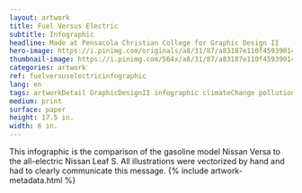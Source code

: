 ```yaml
---
layout: artwork
title: Fuel Versus Electric
subtitle: Infographic
headline: Made at Pensacola Christian College for Graphic Design II
hero-image: https://i.pinimg.com/originals/a8/31/87/a83187e110f45939014be7550dad2de7.png
thumbnail-image: https://i.pinimg.com/564x/a8/31/87/a83187e110f45939014be7550dad2de7.jpg
categories: artwork
ref: fuelversuselectricinfographic
lang: en
tags: artworkDetail GraphicDesignII infographic climateChange pollution electric electricity debate
medium: print
surface: paper
height: 17.5 in.
width: 6 in.
---
```

This infographic is the comparison of the gasoline model Nissan Versa to the all-electric Nissan Leaf S. All illustrations were vectorized by hand and had to clearly communicate this message.
{% include artwork-metadata.html %}

